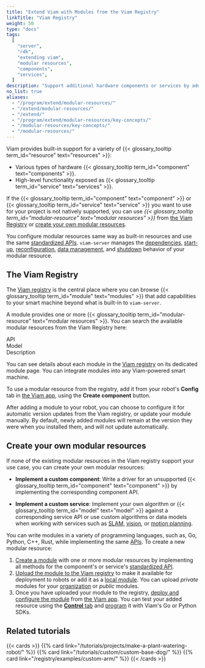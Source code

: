 ```yaml
---
title: "Extend Viam with Modules from the Viam Registry"
linkTitle: "Viam Registry"
weight: 50
type: "docs"
tags:
  [
    "server",
    "rdk",
    "extending viam",
    "modular resources",
    "components",
    "services",
  ]
description: "Support additional hardware components or services by adding them from the Viam Registry or by creating new modular resources."
no_list: true
aliases:
  - "/program/extend/modular-resources/"
  - "/extend/modular-resources/"
  - "/extend/"
  - "/program/extend/modular-resources/key-concepts/"
  - "/modular-resources/key-concepts/"
  - "/modular-resources/"
---
```


Viam provides built-in support for a variety of {{< glossary_tooltip term_id="resource" text="resources" >}}:

- Various types of hardware {{< glossary_tooltip term_id="component" text="components" >}}.
- High-level functionality exposed as {{< glossary_tooltip term_id="service" text="services" >}}.

If the {{< glossary_tooltip term_id="component" text="component" >}} or {{< glossary_tooltip term_id="service" text="service" >}} you want to use for your project is not natively supported, you can use _{{< glossary_tooltip term_id="modular-resource" text="modular resources" >}}_ from [the Viam Registry](#the-viam-registry) or [create your own modular resources](#create-your-own-modular-resources).

You configure modular resources same way as built-in resources and use the same [standardized APIs](/program/apis/).
`viam-server` manages the [dependencies](/internals/rdk/#dependencies), [start-up](/internals/rdk/#start-up), [reconfiguration](/manage/fleet/#reconfiguration), [data management](/services/data/configure-data-capture/#configure-data-capture-for-individual-components), and [shutdown](/internals/rdk/#shutdown) behavior of your modular resource.

## The Viam Registry

The [Viam registry](https://app.viam.com/registry) is the central place where you can browse {{< glossary_tooltip term_id="module" text="modules" >}} that add capabilities to your smart machine beyond what is built-in to `viam-server`.

A module provides one or more {{< glossary_tooltip term_id="modular-resource" text="modular resources" >}}.
You can search the available modular resources from the Viam Registry here:

<div id="searchbox"></div>
<p>
<div id="searchstats"></div></p>
<div class="mr-component" id="">
  <div class="modellistheader">
    <div class="type">API</div>
    <div class="name">Model</div>
    <div>Description</div>
  </div>
<div id="hits" class="modellist">
</div>
<div id="pagination"></div>
</div>

You can see details about each module in the [Viam registry](https://app.viam.com/registry) on its dedicated module page.
You can integrate modules into any Viam-powered smart machine.

To use a modular resource from the registry, add it from your robot's **Config** tab in [the Viam app](https://app.viam.com/), using the **Create component** button.

After adding a module to your robot, you can choose to configure it for automatic version updates from the Viam registry, or update your module manually.
By default, newly added modules will remain at the version they were when you installed them, and will not update automatically.

## Create your own modular resources

If none of the existing modular resources in the Viam registry support your use case, you can create your own modular resources:

- **Implement a custom component**: Write a driver for an unsupported {{< glossary_tooltip term_id="component" text="component" >}} by implementing the corresponding component API.

- **Implement a custom service**: Implement your own algorithm or {{< glossary_tooltip term_id="model" text="model" >}} against a corresponding service API or use custom algorithms or data models when working with services such as [SLAM](/services/slam/), [vision](/services/vision/), or [motion planning](/services/motion/).

You can write modules in a variety of programming languages, such as, Go, Python, C++, Rust, while implementing the same [APIs](/program/apis/).
To create a new modular resource:

1. [Create a module](/registry/create/) with one or more modular resources by implementing all methods for the component's or service's [standardized API](/program/apis/).
1. [Upload the module to the Viam registry](/registry/upload/) to make it available for deployment to robots or add it as a [local module](/registry/configure/#local-modules).
   You can upload _private_ modules for your [organization](/manage/fleet/organizations/) or _public_ modules.
1. Once you have uploaded your module to the registry, [deploy and configure the module](/registry/configure/) from [the Viam app](https://app.viam.com/).
   You can test your added resource using the [**Control** tab](/manage/fleet/#remote-control) and [program](/program/) it with Viam's Go or Python SDKs.

## Related tutorials

{{< cards >}}
{{% card link="/tutorials/projects/make-a-plant-watering-robot/" %}}
{{% card link="/tutorials/custom/custom-base-dog/" %}}
{{% card link="/registry/examples/custom-arm/" %}}
{{< /cards >}}
